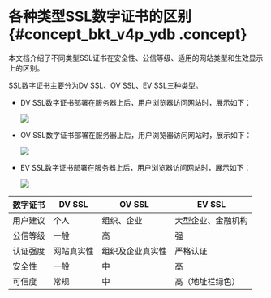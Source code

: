 # 各种类型SSL数字证书的区别 {#concept_bkt_v4p_ydb .concept}

本文档介绍了不同类型SSL证书在安全性、公信等级、适用的网站类型和生效显示上的区别。

SSL数字证书主要分为DV SSL、OV SSL、EV SSL三种类型。

-   DV SSL数字证书部署在服务器上后，用户浏览器访问网站时，展示如下：

    ![](http://static-aliyun-doc.oss-cn-hangzhou.aliyuncs.com/assets/img/13572/15518817674190_zh-CN.png)

-   OV SSL数字证书部署在服务器上后，用户浏览器访问网站时，展示如下：

    ![](http://static-aliyun-doc.oss-cn-hangzhou.aliyuncs.com/assets/img/13572/15518817674191_zh-CN.png)

-   EV SSL数字证书部署在服务器上后，用户浏览器访问网站时，展示如下：

    ![](http://static-aliyun-doc.oss-cn-hangzhou.aliyuncs.com/assets/img/13572/15518817674192_zh-CN.png)


|数字证书|DV SSL|OV SSL|EV SSL|
|----|------|------|------|
|用户建议|个人|组织、企业|大型企业、金融机构|
|公信等级|一般|高|强|
|认证强度|网站真实性|组织及企业真实性|严格认证|
|安全性|一般|中|高|
|可信度|常规|中|高（地址栏绿色）|


